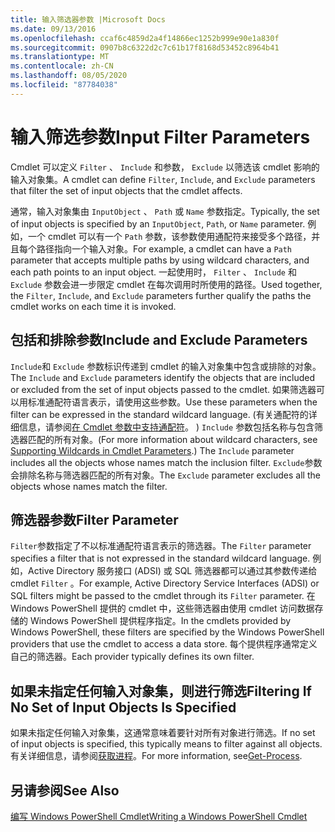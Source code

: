 ```yaml
---
title: 输入筛选器参数 |Microsoft Docs
ms.date: 09/13/2016
ms.openlocfilehash: ccaf6c4859d2a4f14866ec1252b999e90e1a830f
ms.sourcegitcommit: 0907b8c6322d2c7c61b17f8168d53452c8964b41
ms.translationtype: MT
ms.contentlocale: zh-CN
ms.lasthandoff: 08/05/2020
ms.locfileid: "87784038"
---
```

# <a name="input-filter-parameters"></a><span data-ttu-id="e9bb9-102">输入筛选参数</span><span class="sxs-lookup"><span data-stu-id="e9bb9-102">Input Filter Parameters</span></span>

<span data-ttu-id="e9bb9-103">Cmdlet 可以定义 `Filter` 、 `Include` 和参数， `Exclude` 以筛选该 cmdlet 影响的输入对象集。</span><span class="sxs-lookup"><span data-stu-id="e9bb9-103">A cmdlet can define `Filter`, `Include`, and `Exclude` parameters that filter the set of input objects that the cmdlet affects.</span></span>

<span data-ttu-id="e9bb9-104">通常，输入对象集由 `InputObject` 、 `Path` 或 `Name` 参数指定。</span><span class="sxs-lookup"><span data-stu-id="e9bb9-104">Typically, the set of input objects is specified by an `InputObject`, `Path`, or `Name` parameter.</span></span> <span data-ttu-id="e9bb9-105">例如，一个 cmdlet 可以有一个 `Path` 参数，该参数使用通配符来接受多个路径，并且每个路径指向一个输入对象。</span><span class="sxs-lookup"><span data-stu-id="e9bb9-105">For example, a cmdlet can have a `Path` parameter that accepts multiple paths by using wildcard characters, and each path points to an input object.</span></span> <span data-ttu-id="e9bb9-106">一起使用时， `Filter` 、 `Include` 和 `Exclude` 参数会进一步限定 cmdlet 在每次调用时所使用的路径。</span><span class="sxs-lookup"><span data-stu-id="e9bb9-106">Used together, the `Filter`, `Include`, and `Exclude` parameters further qualify the paths the cmdlet works on each time it is invoked.</span></span>

## <a name="include-and-exclude-parameters"></a><span data-ttu-id="e9bb9-107">包括和排除参数</span><span class="sxs-lookup"><span data-stu-id="e9bb9-107">Include and Exclude Parameters</span></span>

<span data-ttu-id="e9bb9-108">`Include`和 `Exclude` 参数标识传递到 cmdlet 的输入对象集中包含或排除的对象。</span><span class="sxs-lookup"><span data-stu-id="e9bb9-108">The `Include` and `Exclude` parameters identify the objects that are included or excluded from the set of input objects passed to the cmdlet.</span></span> <span data-ttu-id="e9bb9-109">如果筛选器可以用标准通配符语言表示，请使用这些参数。</span><span class="sxs-lookup"><span data-stu-id="e9bb9-109">Use these parameters when the filter can be expressed in the standard wildcard language.</span></span> <span data-ttu-id="e9bb9-110"> (有关通配符的详细信息，请参阅[在 Cmdlet 参数中支持通配符](./supporting-wildcard-characters-in-cmdlet-parameters.md)。 ) `Include` 参数包括名称与包含筛选器匹配的所有对象。</span><span class="sxs-lookup"><span data-stu-id="e9bb9-110">(For more information about wildcard characters, see [Supporting Wildcards in Cmdlet Parameters](./supporting-wildcard-characters-in-cmdlet-parameters.md).) The `Include` parameter includes all the objects whose names match the inclusion filter.</span></span> <span data-ttu-id="e9bb9-111">`Exclude`参数会排除名称与筛选器匹配的所有对象。</span><span class="sxs-lookup"><span data-stu-id="e9bb9-111">The `Exclude` parameter excludes all the objects whose names match the filter.</span></span>

## <a name="filter-parameter"></a><span data-ttu-id="e9bb9-112">筛选器参数</span><span class="sxs-lookup"><span data-stu-id="e9bb9-112">Filter Parameter</span></span>

<span data-ttu-id="e9bb9-113">`Filter`参数指定了不以标准通配符语言表示的筛选器。</span><span class="sxs-lookup"><span data-stu-id="e9bb9-113">The `Filter` parameter specifies a filter that is not expressed in the standard wildcard language.</span></span> <span data-ttu-id="e9bb9-114">例如，Active Directory 服务接口 (ADSI) 或 SQL 筛选器都可以通过其参数传递给 cmdlet `Filter` 。</span><span class="sxs-lookup"><span data-stu-id="e9bb9-114">For example, Active Directory Service Interfaces (ADSI) or SQL filters might be passed to the cmdlet through its `Filter` parameter.</span></span> <span data-ttu-id="e9bb9-115">在 Windows PowerShell 提供的 cmdlet 中，这些筛选器由使用 cmdlet 访问数据存储的 Windows PowerShell 提供程序指定。</span><span class="sxs-lookup"><span data-stu-id="e9bb9-115">In the cmdlets provided by Windows PowerShell, these filters are specified by the Windows PowerShell providers that use the cmdlet to access a data store.</span></span> <span data-ttu-id="e9bb9-116">每个提供程序通常定义自己的筛选器。</span><span class="sxs-lookup"><span data-stu-id="e9bb9-116">Each provider typically defines its own filter.</span></span>

## <a name="filtering-if-no-set-of-input-objects-is-specified"></a><span data-ttu-id="e9bb9-117">如果未指定任何输入对象集，则进行筛选</span><span class="sxs-lookup"><span data-stu-id="e9bb9-117">Filtering If No Set of Input Objects Is Specified</span></span>

<span data-ttu-id="e9bb9-118">如果未指定任何输入对象集，这通常意味着要针对所有对象进行筛选。</span><span class="sxs-lookup"><span data-stu-id="e9bb9-118">If no set of input objects is specified, this typically means to filter against all objects.</span></span> <span data-ttu-id="e9bb9-119">有关详细信息，请参阅[获取进程](/powershell/module/Microsoft.PowerShell.Management/Get-Process)。</span><span class="sxs-lookup"><span data-stu-id="e9bb9-119">For more information, see[Get-Process](/powershell/module/Microsoft.PowerShell.Management/Get-Process).</span></span>

## <a name="see-also"></a><span data-ttu-id="e9bb9-120">另请参阅</span><span class="sxs-lookup"><span data-stu-id="e9bb9-120">See Also</span></span>

[<span data-ttu-id="e9bb9-121">编写 Windows PowerShell Cmdlet</span><span class="sxs-lookup"><span data-stu-id="e9bb9-121">Writing a Windows PowerShell Cmdlet</span></span>](./writing-a-windows-powershell-cmdlet.md)
